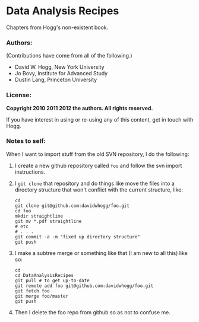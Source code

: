 # Data Analysis Recipes

Chapters from Hogg's non-existent book.

### Authors: ###

(Contributions have come from all of the following.)

* David W. Hogg, New York University
* Jo Bovy, Institute for Advanced Study
* Dustin Lang, Princeton University

### License: ###

**Copyright 2010 2011 2012 the authors.  All rights reserved.**

If you have interest in using or re-using any of this content, get in
touch with Hogg.

### Notes to self: ###

When I want to import stuff from the old SVN repository, I do the
following:

1. I create a new github repository called `foo` and follow the svn
   import instructions.

2. I `git clone` that repository and do things like move the files into
   a directory structure that won't conflict with the current
   structure, like:
   ```
   cd
   git clone git@github.com:davidwhogg/foo.git
   cd foo
   mkdir straightline
   git mv *.pdf straightline
   # etc
   # . . .
   git commit -a -m "fixed up directory structure"
   git push
   ```

3. I make a subtree merge or something like that (I am new to all this)
   like so:
   ```
   cd
   cd DataAnalysisRecipes
   git pull # to get up-to-date
   git remote add foo git@github.com:davidwhogg/foo.git
   git fetch foo
   git merge foo/master
   git push
   ```

4. Then I delete the foo repo from github so as not to confuse me.
